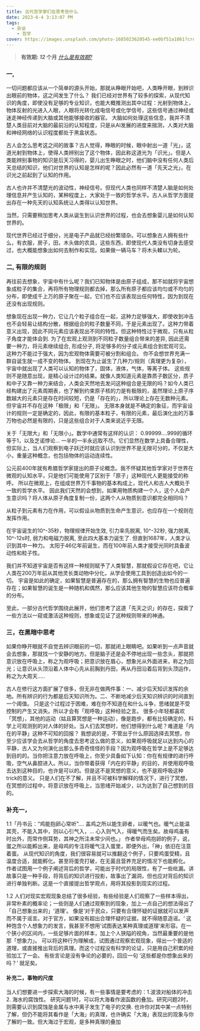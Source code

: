 ```yaml
---
title: 古代哲学家们在思考些什么
date: 2023-6-4 3:13:07 PM
tags:
  - 杂谈
	- 哲学
cover: https://images.unsplash.com/photo-1685023620545-ee0bf51a1861?crop=entropy&cs=tinysrgb&fit=max&fm=jpg&ixid=M3w0NTI1NXwwfDF8cmFuZG9tfHx8fHx8fHx8MTY4NTg2Mjc3N3w&ixlib=rb-4.0.3&q=80&w=1080
---
```


> **有效期: *12* 个月**  *[什么是有效期?](https://blog.timvel.com/2020/12/28/12-28-2020-a-description-of-the-validity-period/)*

### 一,

一切问题都应该从一个简单的源头开始，那就从睁眼开始吧，人类睁开眼，到辨识出眼前的物体，这之间发生了什么？
我们已经对世界有了较多的探索，从现代知识的角度，即使没有足够的专业知识，也能大概推测出其中过程：光射到物体上，物体反射的光进入人眼，人眼将光转化成电信号或化学信号，这些信号通过神经或迷走神经传递到大脑或其他能够接收的器官。
大脑如何处理这些信息，我并不清楚人类目前对大脑的最前沿的认知程度，只是从AI发展的进度来揣测，人类对大脑和神经网络的认识程度都处于黑盒状态。

古人会怎么思考这之间的故事？古人觉得，睁眼的时候，眼中射出一道「光」，这道光射到物体上，使得人类辨别出了这个物体，因此称这道光为「识光」。但是人类能辨别事物的知识是后天习得的，婴儿出生睁眼之时，他们脑中没有任何人类后天总结的知识，他们对世界的认知是怎样的呢？因此必然有一道「先天之光」，在识光之前起到了认知的作用。

古人也许并不清楚光的波动性，神经信号。但现代人类也同样不清楚人脑是如何处理信息并产生认知的，某种程度上，大家处于一致的哲学水平。古人从哲学方面提出存在一种先天的认知系统让人类得以认知世界。

当然，只需要稍加思考人类从诞生到认识世界的过程，也会去想象婴儿是如何认知世界的。

现代世界已经过于细分，光是电子产品就已经纷繁错杂。可以想象古人拥有些什么，有衣服，房子，田，木头做的农具，这些东西，即使现代人类没有切身去感受过，也大概能想象出如何去制作和实现。如果做一辆马车？将木头輮以为轮。


### 二, 有限的规则

再往前去想象，宇宙中有什么呢？我们已知物体是由原子组成，那不如就将宇宙想象成粒子的集合，再将所有物理规则都去掉，那么所有原子都应该均匀或不均匀的分布，即使成千上万的原子聚在一起，它们也不应该表现出任何特性，因为到现在还没有出现规则。

想象现在出现一种力，它让几个粒子组合在一起，这种力足够强大，即使收到冲击也不会轻易让结构分散，根据组合的粒子数量不同，于是元素出现了。这种力带着意义出现，因此不同元素应该表现出不同的特性。但这种特性过于微观，只有从粒子角度才能体会到. 为了在宏观上观测到不同粒子数量组合带来的差异, 因此还需要一种力，将元素继续组合, 形成分子, 将足够多的分子或元素组合到宏观可见。这种力不能过于强大，因为宏观物体需要可被分割和组合。 你不会想世界充满一群自诞生就一成不变的物体。
到现在为止诞生了几种力/规则（真理更为复杂），宇宙中就出现了人类可以认知的物体了，固体，液体，气体，等离子体。
这些规则不是随意出现，是精心设计过的结果。就像人类知道元素是靠质子数区分，质子和中子又靠一种力来结合，人类会天然地去发问这种组合是无限的吗？如今人类已经构建出了元素周期表，也了解到约束原子核的力是有极限的，虽然理论上原子序数越大的元素只是存在时间较短，仍是「存在的」，所以理论上存在无数种元素。但宇宙并不存在这种「极限」和「无限」。
无限本身就是不确定的象征，而宇宙设计的规则一定是确定的，因此，有限的基本粒子，有限的元素，最后演化出的万事万物也必然是有限的，只是这些组合对于人类来说近乎无限。

关于「无限大」和「无限小」。数学中通常有这样的认识： 0.99999….999的循环等于1，以及芝诺悖论…  一半的一半永远取不尽。它们显然在数学上具备合理性，但实际上，当人们观察到电子跃迁时就应该认识到世界不是无限可分的，不仅是大小，重量这种概念，也包括物体的运动连续性。

公元前400年就有希腊哲学家提出的原子论概念。我不怀疑其他哲学家对于世界在微观的认知水平，只是他们可能使用了区别于「原子」这种现代人更能接受的称呼。
所以在微观上，在组成世界万千事物的基本构成上，现代人和古人大概处于一致的哲学水平。
因此我们天然的会想到，如果用物质构建一个人，这个人会产生意识吗？将人体从原子角度复制一份，这两个人从物质到意识都完全相同吗？

从粒子到元素有力在作用，可以假设从物质到生命产生意识，也应存在一个规则在发挥作用。

在宇宙诞生的10^-35秒，物理规律开始生效, 引力率先脱离, 10^-32秒, 强力脱离, 10^-12s时, 弱力和电磁力脱离, 至此四大基本力诞生了.  但直到1687年，人类才认识到其中一种力。
太阳于46亿年前诞生，而在100年前人类才接受光同时具备波动性和粒子性。

我们并不知道宇宙是否有这样一种规则赋予了人类智慧，那就假设它存在吧，它让人类在200万年前从其他灵长类动物中分化，从学会使用工具到创造出如今的一切。
宇宙是如此的确定，如果智慧是普遍存在的，那么拥有智慧的生物也应普遍存在；如果智慧的诞生是一种随机和偶然，那么应该其他生物的智慧应该符合概率的分布。

至此，一部分古代哲学围绕此展开，他们思考了这道「先天之识」的存在，探索了一些方法以一窥或激活这种规则，想象或见证了这种规则带来的神通。


### 三，在黑暗中思考
如果你睁开眼就不自觉去辨识眼前的一切，那就闭上眼睛吧。如果听到一点声音就会去想象，那就找一个安静的地方。但是脑子还是会不停地出现一些念头，那就把意识放在呼吸上，称之为观呼吸；把意识放在眉心，想象光从外面进来，称之为回光；让意识从头顶沿着人体中心先从前胸到丹田，再从丹田沿着后背到头顶运作，称之为大周天…..

古人在修行这方面扩展了很多，但无非在做两件事：一、减少后天知识发挥的余地。所有辨识的行为都是后天知识所为。二、不断地减少后天知识辨识的时间直到一个阈值。
只是这个过程过于困难，难在你不知道在和什么斗争，思绪就是不受控制的产生又消失。所以才会有「观呼吸」这种经验之言。
很多小年轻都喜欢「冥想」，其他的运动（姑且算冥想是一种运动），像是跑步，都有比较确定的，科学上可观测到的对人体的好处。当人们去冥想时，他们想得到什么呢？难道是「内在的平静」这种不可知的回报？
我想说的是，不管出于什么原因选择去冥想，你至少应该学会去从哲学的角度去思考这么做的意义，如果观呼吸就足以达到内心的平静，古人又为何演化出那么多奇奇怪怪的手段？因为观呼吸在哲学上是不足够达到目的的。当你把注意力放在呼吸上，你至少具备如下认知：你在有规律的进行呼吸，空气从鼻腔进入。所以，当你带着获得「内在的平静」的目的，并使用观呼吸去达到这种目的，也许是可以的。但是这不是冥想的意义，也不是观呼吸这种trick的意义。
只是人们在不了解，并且不可被科学解释的情况下，进行了冥想，在冥想的过程中，将意识放在呼吸上，当思绪开始减少，以为达到了自己想到的目的。

### 补充一，

1.1「丹书云：“鸡能抱卵心常听”…. 盖鸡之所以能生卵者，以暖气也。暖气止能温其壳，不能入其中，则以心引气入，… 心入则气入，得暖气而生矣。故母鸡虽有时出外，而常作侧耳势，其神之所注未常少间也。」
作者举母鸡抱卵的例子，说，蛋之所以能孵出来，是母鸡的专注将暖气注入蛋里，即便外出，「神」依旧在注意着蛋。
从现代知识的角度，我们很容易就可以推翻这个例子，只要鸡蛋受精，且温度合适，就能孵化。甚至将蛋壳打破，在无菌且营养充足的情况下也能孵化。
作者试图用一个例子阐述背后的哲学，可能出于时代的局限性，有了一些纰漏。讲故事只是一种手段，将背后的知识进行投影，故事出了漏洞，但也应对背后的知识进行单独判断。这是一个直接提出哲学观点，用将其投影到现实的过程。

1.2  人们对现实宏观现象总结了很多经验，有些经验是人们观察了一些样本得出，非常朴素的概率论；一些则是人们通过观察到的现象，加上一点自己的想法得出了「自己想象出来的」‘道理’。
像是‘对于民众，只要有合理怀疑的证据就可以发声而不属于谣言。对于官方，如果没有超出合理怀疑的证据，就不得随意造谣。‘ 这种饱含个人想象力的发言，我甚至不想用‘试图表达某种真理或道理’来形容。在一个狭小的区间内，一些足够片面的样本，加上个人狭隘的视角，当然最重要的是他那「想象力」。
可以将这种行为理解成，试图通过观察宏观现象，得出一个普适的道理，或直接推出背后的真理。而这个过程没有科学的论证，只是用自己积累的经验加工了一会。
有些言论是没有争论的必要的，回应一句 ‘这些都是你想象出来的吗？‘ 就足矣。


#### 补充二，事物的尺度
当人们想要进一步探索大海的时候，有一些事情是要考虑的：1.波浪对船体的冲击 2. 海水的腐蚀性。 
研究问题1时，可以将大海看作波函数的叠加。研究问题2时，则需要认识到腐蚀是金属与水中离子发生了电子的交换. 也许你对其中某一点特别了解，但仍不能将其看作是「大海」的真理，也许确实「大海」表现出的现象与你了解的一致。但大海过于宏观，是多种真理的叠加
